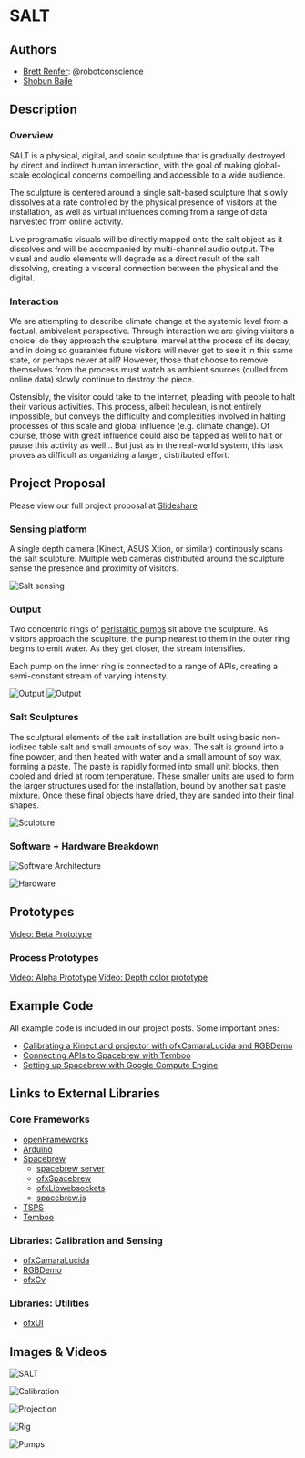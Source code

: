 # SALT

## Authors
- [Brett Renfer](http://www.robotconscience.com): @robotconscience
- [Shobun Baile](http://shobunbaile.com/)

## Description
### Overview
SALT is a physical, digital, and sonic sculpture that is gradually destroyed by direct and indirect human interaction, with the goal of making global-scale ecological concerns compelling and accessible to a wide audience. 

The sculpture is centered around a single salt-based sculpture that slowly dissolves at a rate controlled by the physical presence of visitors at the installation, as well as virtual influences coming from a range of data harvested from online activity.

Live programatic visuals will be directly mapped onto the salt object as it dissolves and will be accompanied by multi-channel audio output. The visual and audio elements will degrade as a direct result of the salt dissolving, creating a visceral connection between the physical and the digital.

### Interaction
We are attempting to describe climate change at the systemic level from a factual, ambivalent perspective. Through interaction we are giving visitors a choice: do they approach the sculpture, marvel at the process of its decay, and in doing so guarantee future visitors will never get to see it in this same state, or perhaps never at all? However, those that choose to remove themselves from the process must watch as ambient sources (culled from online data) slowly continue to destroy the piece. 

Ostensibly, the visitor could take to the internet, pleading with people to halt their various activities. This process, albeit heculean, is not entirely impossible, but conveys the difficulty and complexities involved in halting processes of this scale and global influence (e.g. climate change). Of course, those with great influence could also be tapped as well to halt or pause this activity as well... But just as in the real-world system, this task proves as difficult as organizing a larger, distributed effort.

## Project Proposal

Please view our full project proposal at [Slideshare](http://www.slideshare.net/slideshow/embed_code/31085739)

### Sensing platform
A single depth camera (Kinect, ASUS Xtion, or similar) continously scans the salt sculpture. Multiple web cameras distributed around the sculpture sense the presence and proximity of visitors.

![Salt sensing](https://github.com/robotconscience/devart-template/raw/master/project_images/salt_exp_01.png?raw=true)

### Output
Two concentric rings of [peristaltic pumps](http://www.adafruit.com/products/1150) sit above the sculpture. As visitors approach the scuplture, the pump nearest to them in the outer ring begins to emit water. As they get closer, the stream intensifies.

Each pump on the inner ring is connected to a range of APIs, creating a semi-constant stream of varying intensity.

![Output](https://github.com/robotconscience/devart-template/raw/master/project_images/salt_exp_02.png?raw=true)
![Output](https://github.com/robotconscience/devart-template/raw/master/project_images/salt_exp_03.png?raw=true)

### Salt Sculptures
The sculptural elements of the salt installation are built using basic non-iodized table salt and small amounts of soy wax. The salt is ground into a fine powder, and then heated with water and a small amount of soy wax, forming a paste. The paste is rapidly formed into small unit blocks, then cooled and dried at room temperature. These smaller units are used to form the larger structures used for the installation, bound by another salt paste mixture. Once these final objects have dried, they are sanded into their final shapes.

![Sculpture](https://raw.githubusercontent.com/robotconscience/devart-template/master/project_images/saltobjects_1and2.jpg)

### Software + Hardware Breakdown

![Software Architecture](https://raw.githubusercontent.com/robotconscience/devart-template/master/project_images/diagrams/software_architecture.jpg)

![Hardware](https://raw.githubusercontent.com/robotconscience/devart-template/master/project_images/diagrams/hardware_architecture.jpg)

## Prototypes

[Video: Beta Prototype](https://vimeo.com/89812496)

### Process Prototypes

[Video: Alpha Prototype](https://vimeo.com/78356704)
[Video: Depth color prototype](https://vimeo.com/87061029)

## Example Code
All example code is included in our project posts. Some important ones:
* [Calibrating a Kinect and projector with ofxCamaraLucida and RGBDemo](https://github.com/robotconscience/devart-template/blob/master/project_posts/2014-03-06-Calibration.md)
* [Connecting APIs to Spacebrew with Temboo](https://github.com/robotconscience/devart-template/blob/master/project_posts/2014-03-14-APIs.md)
* [Setting up Spacebrew with Google Compute Engine](https://github.com/robotconscience/devart-template/blob/master/project_posts/2014-03-21-Cloud.md)

## Links to External Libraries

### Core Frameworks
* [openFrameworks](https://github.com/openframeworks/openFrameworks "openFrameworks") 
* [Arduino](http://arduino.cc)
* [Spacebrew](http://docs.spacebrew.cc)
  * [spacebrew server](https://github.com/spacebrew/spacebrew) 
  * [ofxSpacebrew](https://github.com/spacebrew/ofxSpacebrew)
  * [ofxLibwebsockets](https://github.com/labatrockwell/ofxLibwebsockets)
  * [spacebrew.js](https://github.com/spacebrew/spacebrew.js)
* [TSPS](http://openTSPS.com)
* [Temboo](http://www.temboo.com)

### Libraries: Calibration and Sensing
* [ofxCamaraLucida](https://github.com/chparsons/ofxCamaraLucida)
* [RGBDemo](https://github.com/rgbdemo/rgbdemo)
* [ofxCv](https://github.com/kylemcdonald/ofxCv "ofxCv")

### Libraries: Utilities
* [ofxUI](https://github.com/rezaali/ofxUI/)

## Images & Videos

![SALT](http://farm4.staticflickr.com/3703/9571458893_666d613ec1_b.jpg "Salt Image 1")

![Calibration](https://raw.githubusercontent.com/robotconscience/devart-template/master/project_images/prototype_2/Prototype2_8.JPG)

![Projection](https://raw.githubusercontent.com/robotconscience/devart-template/master/project_images/prototype_2/Prototype2_projection)

![Rig](https://raw.githubusercontent.com/robotconscience/devart-template/master/project_images/prototype_2/Prototype2_11.JPG)

![Pumps](https://raw.githubusercontent.com/robotconscience/devart-template/master/project_images/prototype_2/Prototype2_7.JPG)


